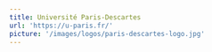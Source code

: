 ```yaml
---
title: Université Paris-Descartes
url: 'https://u-paris.fr/'
picture: '/images/logos/paris-descartes-logo.jpg'
---
```

